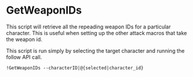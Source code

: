 # GetWeaponIDs

This script will retrieve all the repeading weapon IDs for a particular character.   This is useful when setting up the other attack macros that take the weapon id.

This script is run simply by selecting the target character and running the follow API call.

```
!GetWeaponIDs --characterID|@{selected|character_id}
```